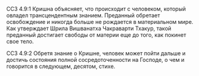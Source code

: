 ССЗ 4.9:1	Кришна объясняет, что происходит с человеком, который овладел трансцендентным знанием. Преданный обретает освобождение и никогда больше не рождается в материальном мире. Как утверждает Шрила Вишванатха Чакраварти Тхакур, такой преданный достигает свободы от материи еще до того, как покинет свое тело.

ССЗ 4.9:2	Обретя знание о Кришне, человек может пойти дальше и достичь состояния полной сосредоточенности на Господе, о чем и говорится в следующем, десятом, стихе.